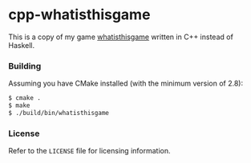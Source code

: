 # cpp-whatisthisgame

This is a copy of my game
[whatisthisgame](http://github.com/crockeo/whatisthisgame) written in C++
instead of Haskell.

### Building

Assuming you have CMake installed (with the minimum version of 2.8):

```bash
$ cmake .
$ make
$ ./build/bin/whatisthisgame
```

### License

Refer to the `LICENSE` file for licensing information.
